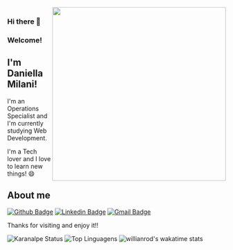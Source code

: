 <img align="right" width="400" height="400" src="https://images.unsplash.com/photo-1493921994703-161e04155447?ixlib=rb-1.2.1&ixid=eyJhcHBfaWQiOjEyMDd9&auto=format&fit=crop&w=498&q=80">

### Hi there 👋  
### Welcome!
 
## I'm Daniella Milani!
 
I'm an Operations Specialist and I'm currently studying Web Development.

I'm a Tech lover and I love to learn new things! 😄 
 
## About me 
[![Github Badge](https://img.shields.io/badge/-Github-000?style=flat-square&logo=Github&logoColor=white&link=https://github.com/danimilani)](https://github.com/danimilani)
[![Linkedin Badge](https://img.shields.io/badge/-LinkedIn-blue?style=flat-square&logo=Linkedin&logoColor=white&link=https://www.linkedin.com/in/daniella-milani/)](https://www.linkedin.com/in/daniella-milani/)
[![Gmail Badge](https://img.shields.io/badge/-Gmail-c14438?style=flat-square&logo=Gmail&logoColor=white&link=mailto:mp.danii@gmail.com)](mailto:mp.danii@gmail.com)
 
Thanks for visiting and enjoy it!! 

![Karanalpe Status](https://github-readme-stats.vercel.app/api?username=danimilani&show_icons=true)
![Top Linguagens](https://github-readme-stats.vercel.app/api/top-langs/?username=danimilani&layout=compact)
![willianrod's wakatime stats](https://github-readme-stats.vercel.app/api/wakatime?username=willianrod)

